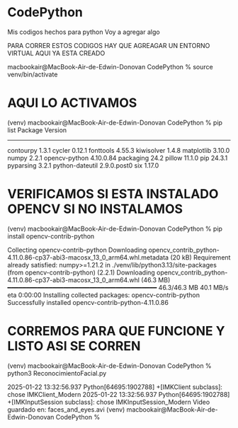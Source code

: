 # CodePython
Mis codigos hechos para python
Voy a agregar algo

PARA CORRER ESTOS CODIGOS HAY QUE AGREAGAR UN ENTORNO VIRTUAL AQUI YA ESTA CREADO


macbookair@MacBook-Air-de-Edwin-Donovan CodePython % source venv/bin/activate
# AQUI LO ACTIVAMOS 

(venv) macbookair@MacBook-Air-de-Edwin-Donovan CodePython % pip list
Package         Version
--------------- -----------
contourpy       1.3.1
cycler          0.12.1
fonttools       4.55.3
kiwisolver      1.4.8
matplotlib      3.10.0
numpy           2.2.1
opencv-python   4.10.0.84
packaging       24.2
pillow          11.1.0
pip             24.3.1
pyparsing       3.2.1
python-dateutil 2.9.0.post0
six             1.17.0
# VERIFICAMOS SI ESTA INSTALADO OPENCV SI NO INSTALAMOS
(venv) macbookair@MacBook-Air-de-Edwin-Donovan CodePython % pip install opencv-contrib-python

Collecting opencv-contrib-python
  Downloading opencv_contrib_python-4.11.0.86-cp37-abi3-macosx_13_0_arm64.whl.metadata (20 kB)
Requirement already satisfied: numpy>=1.21.2 in ./venv/lib/python3.13/site-packages (from opencv-contrib-python) (2.2.1)
Downloading opencv_contrib_python-4.11.0.86-cp37-abi3-macosx_13_0_arm64.whl (46.3 MB)
   ━━━━━━━━━━━━━━━━━━━━━━━━━━━━━━━━━━━━━━━━ 46.3/46.3 MB 40.1 MB/s eta 0:00:00
Installing collected packages: opencv-contrib-python
Successfully installed opencv-contrib-python-4.11.0.86

# CORREMOS PARA QUE FUNCIONE Y LISTO ASI SE CORREN
(venv) macbookair@MacBook-Air-de-Edwin-Donovan CodePython % python3 ReconocimientoFacial.py

2025-01-22 13:32:56.937 Python[64695:1902788] +[IMKClient subclass]: chose IMKClient_Modern
2025-01-22 13:32:56.937 Python[64695:1902788] +[IMKInputSession subclass]: chose IMKInputSession_Modern
Video guardado en: faces_and_eyes.avi
(venv) macbookair@MacBook-Air-de-Edwin-Donovan CodePython %      